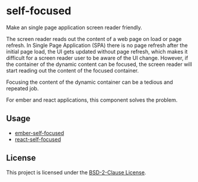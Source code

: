 self-focused
==============================================================================

Make an single page application screen reader friendly.

The screen reader reads out the content of a web page on load or page refresh.
In Single Page Application (SPA) there is no page refresh after the initial page load, the UI gets updated without page refresh, which makes it difficult for a screen reader user to be aware of the UI change.
However, if the container of the dynamic content can be focused, the screen reader will start reading out the content of the focused container.

Focusing the content of the dynamic container can be a tedious and repeated job.

For ember and react applications, this component solves the problem.


Usage
------------------------------------------------------------------------------

- [ember-self-focused](packages/ember-self-focused/README.md)
- [react-self-focused](packages/react-self-focused/README.md)

License
------------------------------------------------------------------------------

This project is licensed under the [BSD-2-Clause License](LICENSE).
